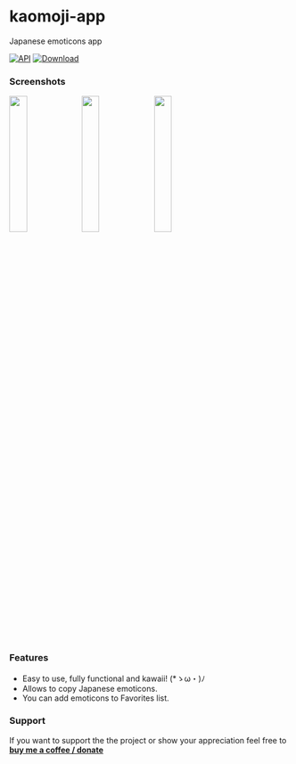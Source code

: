 # kaomoji-app
Japanese emoticons app

[![API](https://img.shields.io/badge/API-15%2B-brightgreen.svg?style=flat)](https://android-arsenal.com/api?level=15)
[![Download](https://img.shields.io/badge/Download-v.1.0.2-blue.svg)](https://github.com/msnthrpc-drnkn-lnr/kaomoji-app/releases/latest)

### Screenshots
<img src="https://github.com/msnthrpc-drnkn-lnr/kaomoji-app/blob/master/screenshots/0.jpg?raw=true" width="25%" /> <img src="https://github.com/msnthrpc-drnkn-lnr/kaomoji-app/blob/master/screenshots/3.jpg?raw=true" width="25%" /> <img src="https://github.com/msnthrpc-drnkn-lnr/kaomoji-app/blob/master/screenshots/2.jpg?raw=true" width="25%" />

### Features
* Easy to use, fully functional and kawaii! (*ゝω・)ﾉ
* Allows to copy Japanese emoticons.
* You can add emoticons to Favorites list.

### Support
If you want to support the the project or show your appreciation feel free to **[buy me a coffee / donate](https://www.paypal.me/kekc1304/1)**
